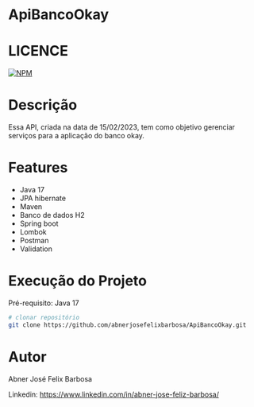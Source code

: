 # ApiBancoOkay

# LICENCE
[![NPM](https://img.shields.io/npm/l/react)](https://github.com/abnerjosefelixbarbosa/ApiBancoOkay/blob/main/LICENSE)

# Descrição 

Essa API, criada na data de 15/02/2023, tem como objetivo gerenciar serviços para a aplicação do banco okay.

# Features

- Java 17
- JPA hibernate
- Maven
- Banco de dados H2 
- Spring boot
- Lombok
- Postman
- Validation

# Execução do Projeto
Pré-requisito: Java 17

```bash
# clonar repositório
git clone https://github.com/abnerjosefelixbarbosa/ApiBancoOkay.git
```
# Autor

Abner José Felix Barbosa

Linkedin: https://www.linkedin.com/in/abner-jose-feliz-barbosa/


